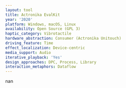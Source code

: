 ```yaml
---
layout: tool
title: Actronika EvalKit
year: '2020'
platform: Windows, macOS, Linux
availability: Open Source (GPL 3)
haptic_category: Vibrotactile
hardware_abstraction: Consumer (Actronika Unitouch)
driving_feature: Time
effect_localization: Device-centric
media_support: Audio
iterative_playback: 'Yes'
design_approaches: DPC, Process, Library
interaction_metaphors: Dataflow
---
```

nan